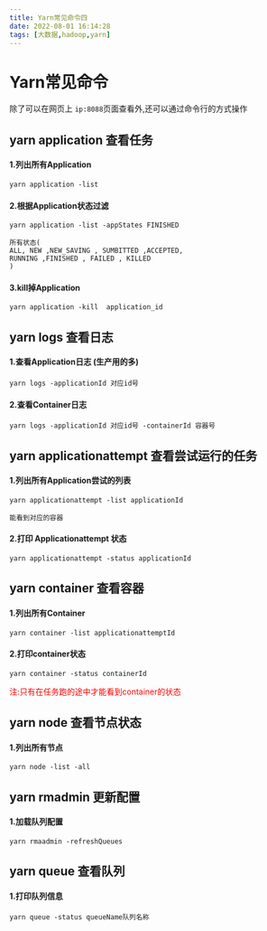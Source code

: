 ```yaml
---
title: Yarn常见命令四
date: 2022-08-01 16:14:28
tags: [大数据,hadoop,yarn]
---
```

# Yarn常见命令
除了可以在网页上 `ip:8088`页面查看外,还可以通过命令行的方式操作



## yarn application 查看任务

#### 1.列出所有Application
```
yarn application -list
```
<!--more-->
#### 2.根据Application状态过滤
```
yarn application -list -appStates FINISHED 

所有状态(
ALL, NEW ,NEW_SAVING , SUMBITTED ,ACCEPTED,
RUNNING ,FINISHED , FAILED , KILLED
)
```

#### 3.kill掉Application
```
yarn application -kill  application_id
```


## yarn logs 查看日志

#### 1.查看Application日志 (生产用的多)
```
yarn logs -applicationId 对应id号
```

#### 2.查看Container日志
```
yarn logs -applicationId 对应id号 -containerId 容器号
```



## yarn applicationattempt 查看尝试运行的任务
#### 1.列出所有Application尝试的列表
```
yarn applicationattempt -list applicationId

能看到对应的容器
```
#### 2.打印 Applicationattempt 状态
```
yarn applicationattempt -status applicationId
```

## yarn container 查看容器
#### 1.列出所有Container
```
yarn container -list applicationattemptId

```

#### 2.打印container状态
```
yarn container -status containerId
```
<font color='red'>注:只有在任务跑的途中才能看到container的状态</font>

## yarn node 查看节点状态
#### 1.列出所有节点
```
yarn node -list -all
```

## yarn rmadmin 更新配置
#### 1.加载队列配置
```
yarn rmaadmin -refreshQueues
```

## yarn queue 查看队列
#### 1.打印队列信息
```
yarn queue -status queueName队列名称
```
